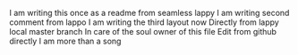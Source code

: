 I am writing this once as a readme from seamless lappy
I am writing second comment from lappo
I am writing the third layout now
Directly from lappy local master branch 
In care of the soul owner of this file
Edit from github directly 
I am more than a song 
